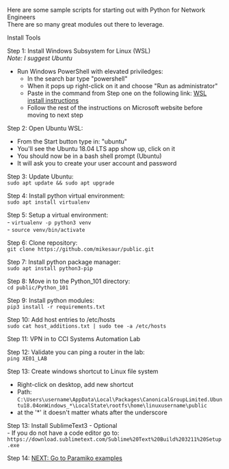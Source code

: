 Here are some sample scripts for starting out with Python for Network Engineers<br>
There are so many great modules out there to leverage.

Install Tools

Step 1: Install Windows Subsystem for Linux (WSL)<br>
<i>Note: I suggest Ubuntu</i><br>
- Run Windows PowerShell with elevated priviledges:
    - In the search bar type "powershell"
    - When it pops up right-click on it and choose "Run as administrator"
    - Paste in the command from Step one on the following link: [WSL install instructions](https://docs.microsoft.com/en-us/windows/wsl/install-win10)
    - Follow the rest of the instructions on Microsoft website before moving to next step 

Step 2: Open Ubuntu WSL:
- From the Start button type in: "ubuntu"
- You'll see the Ubuntu 18.04 LTS app show up, click on it
- You should now be in a bash shell prompt (Ubuntu)
- It will ask you to create your user account and password

Step 3: Update Ubuntu:<br>
```sudo apt update && sudo apt upgrade```

Step 4: Install python virtual environment:<br>
 ```sudo apt install virtualenv```<br>

Step 5: Setup a virtual environment:<br>
    - ```virtualenv -p python3 venv```<br>
    - ```source venv/bin/activate```<br>

Step 6: Clone repository:<br>
 ```git clone https://github.com/mikesaur/public.git```

Step 7: Install python package manager:<br>
```sudo apt install python3-pip```<br>

Step 8: Move in to the Python_101 directory:<br>
 ```cd public/Python_101```<br> 
 
Step 9: Install python modules:<br>
 ```pip3 install -r requirements.txt```<br>
   
Step 10: Add host entries to /etc/hosts<br>
```sudo cat host_additions.txt | sudo tee -a /etc/hosts```

Step 11: VPN in to CCI Systems Automation Lab<br>

Step 12: Validate you can ping a router in the lab:<br>
```ping XE01_LAB```<br>

Step 13: Create windows shortcut to Linux file system
- Right-click on desktop, add new shortcut
- Path: 
```C:\Users\username\AppData\Local\Packages\CanonicalGroupLimited.Ubuntu18.04onWindows_*\LocalState\rootfs\home\linuxusername\public```
- at the '*' it doesn't matter whats after the underscore<br>

Step 13: Install SublimeText3 - Optional <br>
    - If you do not have a code editor go to: <br>
    ```https://download.sublimetext.com/Sublime%20Text%20Build%203211%20Setup.exe``` 
    
Step 14: [NEXT: Go to Paramiko examples](https://github.com/mikesaur/public/tree/master/Python_101/paramiko)

 